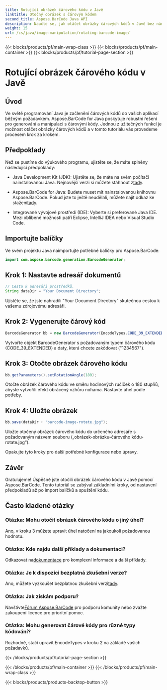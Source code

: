```yaml
---
title: Rotující obrázek čárového kódu v Javě
linktitle: Otočný obrázek s čárovým kódem
second_title: Aspose.BarCode Java API
description: Naučte se, jak otáčet obrázky čárových kódů v Javě bez námahy pomocí Aspose.BarCode. Komplexní průvodce krok za krokem pro vývojáře v jazyce Java.
weight: 15
url: /cs/java/image-manipulation/rotating-barcode-image/
---
```


{{< blocks/products/pf/main-wrap-class >}}
{{< blocks/products/pf/main-container >}}
{{< blocks/products/pf/tutorial-page-section >}}

# Rotující obrázek čárového kódu v Javě


## Úvod

Ve světě programování Java je začlenění čárových kódů do vašich aplikací běžným požadavkem. Aspose.BarCode for Java poskytuje robustní řešení pro generování a manipulaci s čárovými kódy. Jednou z užitečných funkcí je možnost otáčet obrázky čárových kódů a v tomto tutoriálu vás provedeme procesem krok za krokem.

## Předpoklady

Než se pustíme do výukového programu, ujistěte se, že máte splněny následující předpoklady:

-  Java Development Kit (JDK): Ujistěte se, že máte na svém počítači nainstalovanou Java. Nejnovější verzi si můžete stáhnout z[tady](https://www.oracle.com/java/technologies/javase-downloads.html).

- Aspose.BarCode for Java: Budete muset mít nainstalovanou knihovnu Aspose.BarCode. Pokud jste to ještě neudělali, můžete najít odkaz ke stažení[tady](https://releases.aspose.com/barcode/java/).

- Integrované vývojové prostředí (IDE): Vyberte si preferované Java IDE. Mezi oblíbené možnosti patří Eclipse, IntelliJ IDEA nebo Visual Studio Code.

## Importujte balíčky

Ve svém projektu Java naimportujte potřebné balíčky pro Aspose.BarCode:

```java
import com.aspose.barcode.generation.BarcodeGenerator;
```

## Krok 1: Nastavte adresář dokumentů

```java
// Cesta k adresáři prostředků.
String dataDir = "Your Document Directory";
```

Ujistěte se, že jste nahradili "Your Document Directory" skutečnou cestou k vašemu zdrojovému adresáři.

## Krok 2: Vygenerujte čárový kód

```java
BarcodeGenerator bb = new BarcodeGenerator(EncodeTypes.CODE_39_EXTENDED, "1234567");
```

Vytvořte objekt BarcodeGenerator s požadovaným typem čárového kódu (CODE_39_EXTENDED) a daty, která chcete zakódovat ("1234567").

## Krok 3: Otočte obrázek čárového kódu

```java
bb.getParameters().setRotationAngle(180);
```

Otočte obrázek čárového kódu ve směru hodinových ručiček o 180 stupňů, abyste vytvořili efekt obrácený vzhůru nohama. Nastavte úhel podle potřeby.

## Krok 4: Uložte obrázek

```java
bb.save(dataDir + "barcode-image-rotate.jpg");
```

Uložte otočený obrázek čárového kódu do určeného adresáře s požadovaným názvem souboru („obrázek-obrázku-čárového kódu-rotate.jpg“).

Opakujte tyto kroky pro další potřebné konfigurace nebo úpravy.

## Závěr

Gratulujeme! Úspěšně jste otočili obrázek čárového kódu v Javě pomocí Aspose.BarCode. Tento tutoriál se zabýval základními kroky, od nastavení předpokladů až po import balíčků a spuštění kódu.

## Často kladené otázky

### Otázka: Mohu otočit obrázek čárového kódu o jiný úhel?
Ano, v kroku 3 můžete upravit úhel natočení na jakoukoli požadovanou hodnotu.

### Otázka: Kde najdu další příklady a dokumentaci?
 Odkazovat na[dokumentace](https://reference.aspose.com/barcode/java/) pro komplexní informace a další příklady.

### Otázka: Je k dispozici bezplatná zkušební verze?
 Ano, můžete vyzkoušet bezplatnou zkušební verzi[tady](https://releases.aspose.com/).

### Otázka: Jak získám podporu?
 Navštivte[Fórum Aspose.BarCode](https://forum.aspose.com/c/barcode/13) pro podporu komunity nebo zvažte zakoupení licence pro prioritní pomoc.

### Otázka: Mohu generovat čárové kódy pro různé typy kódování?
Rozhodně, stačí upravit EncodeTypes v kroku 2 na základě vašich požadavků.

{{< /blocks/products/pf/tutorial-page-section >}}

{{< /blocks/products/pf/main-container >}}
{{< /blocks/products/pf/main-wrap-class >}}

{{< blocks/products/products-backtop-button >}}
